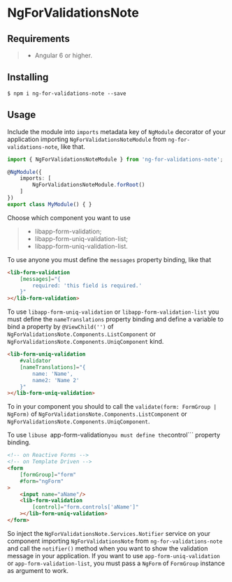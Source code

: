 # NgForValidationsNote

## Requirements

>- Angular 6 or higher.

## Installing

	$ npm i ng-for-validations-note --save

## Usage

Include the module into ```imports``` metadata key of ```NgModule``` decorator of your application importing ```NgForValidationsNoteModule``` from ```ng-for-validations-note```, like that.

```typescript
import { NgForValidationsNoteModule } from 'ng-for-validations-note';

@NgModule({
    imports: [
        NgForValidationsNoteModule.forRoot()
    ]
})
export class MyModule() { }
```

Choose which component you want to use

>- libapp-form-validation;
>- libapp-form-uniq-validation-list;
>- libapp-form-uniq-validation-list.

To use anyone you must define the ```messages``` property binding, like that

```html
<lib-form-validation 
	[messages]="{
		required: 'this field is required.'
	}"
></lib-form-validation>
```

To use ```libapp-form-uniq-validation``` or ```libapp-form-validation-list``` you must define the ```nameTranslations``` property binding and define a variable to bind a property by ```@ViewChild('')``` of ```NgForValidationsNote.Components.ListComponent``` or ```NgForValidationsNote.Components.UniqComponent``` kind.

```html
<lib-form-uniq-validation
	#validator 
	[nameTranslations]="{
		name: 'Name',
		name2: 'Name 2'
	}"
></lib-form-uniq-validation>
```

To in your component you should to call the ```validate(form: FormGroup | NgForm)``` of ```NgForValidationsNote.Components.ListComponent``` or ```NgForValidationsNote.Components.UniqComponent```.

To use ```libuse ```app-form-validation``` you must define the ```control``` property binding.

```html
<!-- on Reactive Forms -->
<!-- on Template Driven -->
<form
	[formGroup]="form"
	#form="ngForm"
>
	<input name="aName"/>
	<lib-form-validation
		[control]="form.controls['aName']"
	></lib-form-uniq-validation>
</form>
```

So inject the ```NgForValidationsNote.Services.Notifier``` service on your component importing ```NgForValidationsNote``` from ```ng-for-validations-note``` and call the ```notifier()``` method when you want to show the validation message in your application. If you want to use ```app-form-uniq-validation``` or ```app-form-validation-list```, you must pass a ```NgForm``` of ```FormGroup``` instance as argument to work.

